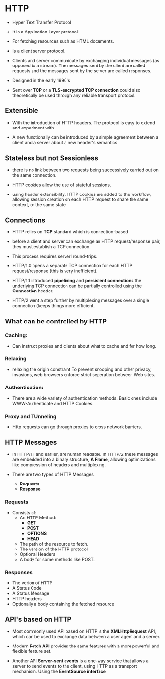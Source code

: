 # HTTP
- Hyper Text Transfer Protocol

- It is a Application Layer protocol

- For fetching resources such as HTML documents. 

- Is a client server protocol. 

- Clients and server communicate by exchanging individual messages (as opposed to a stream). The messages sent by the client are called requests and the messages sent by the server are called responses.

- Designed in the early 1990's

- Sent over **TCP** or a **TLS-encrypted TCP connection** could also theoretically be used through any reliable transport protocol. 

## Extensible
- With the introduction of HTTP headers. The protocol is easy to extend and experiment with.

- A new functionally can be introduced by a simple agreement between a client and a server about a new header's semantics

## Stateless but not Sessionless
- there is no link between two requests being successively carried out on the same connection. 

- HTTP cookies allow the use of stateful sessions. 

- using header extensibility. HTTP cookies are added to the workflow, allowing session creation on each HTTP request to share the same context, or the same state.

## Connections
- HTTP relies on **TCP** standard which is connection-based

- before a client and server can exchange an HTTP request/response pair, they must establish a TCP connection.

- This process requires serverl round-trips. 

- HTTP/1.0 opens a separate TCP connection for each HTTP request/response (this is very inefficient).

- HTTP/1.1 introduced **pipelining** and **persistent connections** the underlying TCP connection can be partially controlled using the **Connection** header.

- HTTP/2 went a step further by multiplexing messages over a single connection (keeps things more efficient.

## What can be controlled by HTTP

### Caching:
- Can instruct proxies and clients about what to cache and for how long.

### Relaxing
- relaxing the origin constraint To prevent snooping and other privacy, invasions, web browsers enforce strict seperation between Web sites. 

### Authentication:
- There are a wide variety of authentication methods. Basic ones include WWW-Authenticate and HTTP Cookies.

### Proxy and TUnneling
- Http requests can go through proxies to cross network barriers. 



## HTTP Messages
- in HTTP/1.1 and earlier, are human readable. In HTTP/2 these messages are embedded into a binary structure, **A Frame**, allowing optimizations like compression of headers and multiplexing. 

- There are two types of HTTP Messages
  - **Requests**
  - **Response**



### Requests
- Consists of:
  - An HTTP Method:
    - **GET**
    - **POST**
    - **OPTIONS**
    - **HEAD**
  - The path of the resource to fetch.
  - The version of the HTTP protocol
  - Optional Headers
  - A body for some methods like POST. 

### Responses
- The verion of HTTP
- A Status Code
- A Status Message
- HTTP headers
- Optionally a body containing the fetched resource


## API's based on HTTP
- Most commonly used API based on HTTP is the **XMLHttpRequest** API, which can be used to exchange data between a user agent and a server. 

- Modern **Fetch API** provides the same features with a more powerful and flexible feature set.

- Another API **Server-sent events** is a one-way service that allows a server to send events to the client, using HTTP as a transport mechanism. Using the **EventSource interface** 

